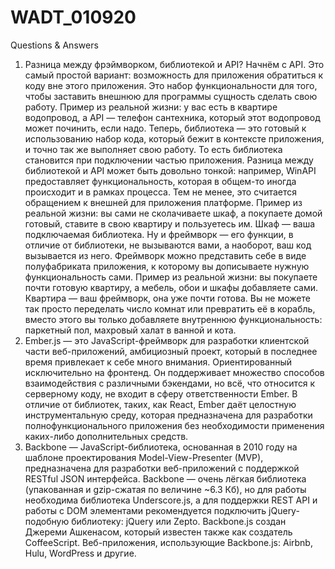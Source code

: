 # WADT_010920
Questions & Answers
1. Разница между фрэймворком, библиотекой и API?
Начнём с API. Это самый простой вариант: возможность для приложения обратиться к коду вне этого приложения. Это набор функциональности для того, чтобы заставить внешнюю для программы сущность сделать свою работу.
Пример из реальной жизни: у вас есть в квартире водопровод, а API — телефон сантехника, который этот водопровод может починить, если надо.
Теперь, библиотека — это готовый к использованию набор кода, который бежит в контексте приложения, и точно так же выполняет свою работу. То есть библиотека становится при подключении частью приложения. Разница между библиотекой и API может быть довольно тонкой: например, WinAPI предоставляет функциональность, которая в общем-то иногда происходит и в рамках процесса. Тем не менее, это считается обращением к внешней для приложения платформе.
Пример из реальной жизни: вы сами не сколачиваете шкаф, а покупаете домой готовый, ставите в свою квартиру и пользуетесь им. Шкаф — ваша подключаемая библиотека.
Ну и фреймворк — его функции, в отличие от библиотеки, не вызываются вами, а наоборот, ваш код вызывается из него. Фреймворк можно представить себе в виде полуфабриката приложения, к которому вы дописываете нужную функциональность сами.
Пример из реальной жизни: вы покупаете почти готовую квартиру, а мебель, обои и шкафы добавляете сами. Квартира — ваш фреймворк, она уже почти готова. Вы не можете так просто переделать число комнат или превратить её в корабль, вместо этого вы только добавляете внутреннюю функциональность: паркетный пол, махровый халат в ванной и кота.
2. Ember.js — это JavaScript-фреймворк для разработки клиентской части веб-приложений, амбициозный проект, который в последнее время привлекает к себе много внимания. Ориентированный исключительно на фронтенд. Он поддерживает множество способов взаимодействия с различными бэкендами, но всё, что относится к серверному коду, не входит в сферу ответственности Ember. В отличие от библиотек, таких, как React, Ember даёт целостную инструментальную среду, которая предназначена для разработки полнофункционального приложения без необходимости применения каких-либо дополнительных средств.
3. Backbone — JavaScript-библиотека, основанная в 2010 году на шаблоне проектирования Model-View-Presenter (MVP), предназначена для разработки веб-приложений с поддержкой RESTful JSON интерфейса. Backbone — очень лёгкая библиотека (упакованная и gzip-сжатая по величине ~6.3 Кб), но для работы необходима библиотека Underscore.js, а для поддержки REST API и работы с DOM элементами рекомендуется подключить jQuery-подобную библиотеку: jQuery или Zepto. Backbone.js создан Джереми Ашкенасом, который известен также как создатель CoffeeScript. Веб-приложения, использующие Backbone.js: Airbnb, Hulu, WordPress и другие.



